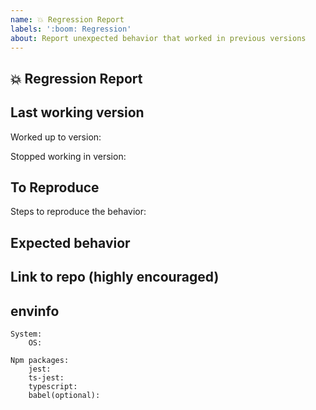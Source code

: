```yaml
---
name: 💥 Regression Report
labels: ':boom: Regression'
about: Report unexpected behavior that worked in previous versions
---
```


## 💥 Regression Report

<!-- A clear and concise description of what the regression is. -->

## Last working version

Worked up to version:

Stopped working in version:

## To Reproduce

Steps to reproduce the behavior:

## Expected behavior

<!-- A clear and concise description of what you expected to happen. -->

## Link to repo (highly encouraged)

<!--
Please provide either a minimal repository either on GitHub or GitLab.
Issues without a reproduction link are likely to stall.
-->

## envinfo

```
System:
    OS:

Npm packages:
    jest:
    ts-jest:
    typescript:
    babel(optional):
```
